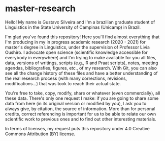 # master-research

Hello! My name is Gustavo Silveira and I'm a brazilian graduate student of Linguistics in the State University of Campinas (Unicamp) in Brazil.

I'm glad you've found this repository! Here you'll find almost everything that I'm producing in my in progress academic research (2020 - 2021) for master's degree in Linguistics, under the supervision of Professor Livia Oushiro. I advocate open science (scientific knowledge accessible for everybody in everywhere) and I'm trying to make available for you all files, data, versions of writings, scripts (e.g., R and Praat scripts), notes, meeting agendas, bibliografies, figures, etc., of my research. With Git, you can also see all the change history of these files and have a better understanding of the real research process (with many corrections, revisions, modifications...) that was took to reach their actual state.

You're free to take, copy, modify, share or whatever (even commercially), all these data. There's only one request I make: if you are going to share some data from here (in its original version or modified by you), I ask you to always give, by citation, the source of information. More than for personal credits, correct referencing is important for us to be able to relate our own scientific work to previous ones and to find out other interesting materials.

In terms of licenses, my request puts this repository under 4.0 Creative Commons Attribution (BY) license.
